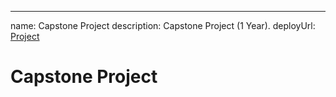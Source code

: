 ---
name: Capstone Project
description: Capstone Project (1 Year).
deployUrl: [Project](https://capstoneproject-omega.vercel.app)

# Capstone Project
